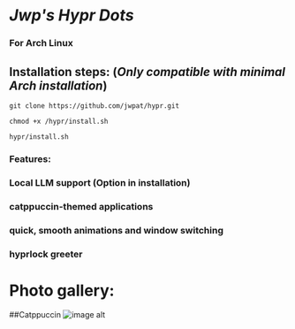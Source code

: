 # *Jwp's Hypr Dots*
### For Arch Linux
## Installation steps: (*Only compatible with minimal Arch installation*)
   ``` git clone https://github.com/jwpat/hypr.git ```
   
   ``` chmod +x /hypr/install.sh ```
   
   ``` hypr/install.sh ```
### Features:
  ### Local LLM support (Option in installation)
  ### catppuccin-themed applications
  ### quick, smooth animations and window switching
  ### hyprlock greeter
# Photo gallery:
##Catppuccin
![image alt](https://github.com/JwpAT/hypr/blob/0b564e654e3c042671a784ec8cc1dd2ac3bbacb7/readme/catppuccin.png)
  
  
